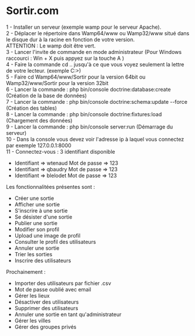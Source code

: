 # Sortir.com

1 - Installer un serveur (exemple wamp pour le serveur Apache). <br>
2 - Déplacer le répertoire dans Wamp64/www ou Wamp32/www situé dans le disque dur à la racine en fonction de votre version.<br>
ATTENTION : Le wamp doit être vert.<br>
3 - Lancer l'invite de commande en mode administrateur (Pour Windows raccourci : Win + X puis appyez sur la touche A )<br>
4 - Faire la commande cd .. jusqu'à ce que vous voyez seulement la lettre de votre lecteur. (exemple C:\>) <br>
5 - Faire cd Wamp64/www/Sortir pour la version 64bit ou Wamp32/www/Sortir pour la version 32bit <br>
6 - Lancer la commande : php bin/console doctrine:database:create (Création de la base de données) <br>
7 - Lancer la commande : php bin/console doctrine:schema:update --force (Création des tables) <br>
8 - Lancer la commande : php bin/console doctrine:fixtures:load (Chargement des données) <br>
9 - Lancer la commande : php bin/console server:run (Démarrage du serveur) <br>
10 - Dans la console vous devez voir l'adresse ip à laquel vous connectez par exemple 127.0.0.1:8000 <br>
11 - Connectez-vous : 3 identifiant disponible 

<ul>
<li>Identifiant => wtenaud Mot de passe => 123</li>
<li>Identifiant => qbaudry Mot de passe => 123</li>
<li>Identifiant => blelodet Mot de passe => 123</li>
</ul>

Les fonctionnalitées présentes sont : 


<ul>
<li>Créer une sortie</li>
<li>Afficher une sortie</li>
<li>S'inscrire à une sortie</li>
<li>Se désister d'une sortie</li>
<li>Publier une sortie</li>
<li>Modifier son profil</li>
<li>Upload une image de profil</li>
<li>Consulter le profil des utilisateurs</li>
<li>Annuler une sortie</li>
<li>Trier les sorties</li>
<li>Inscrire des utilisateurs</li>
</ul>

Prochainement : 

<ul>
<li>Importer des utilisateurs par fichier .csv</li>
<li>Mot de passe oublié avec email</li>
<li>Gérer les lieux</li>
<li>Désactiver des utilisateurs</li>
<li>Supprimer des utilisateurs</li>
<li>Annuler une sortie en tant qu'administrateur</li>
<li>Gérer les villes</li>
<li>Gérer des groupes privés</li>
</ul>
